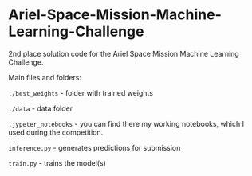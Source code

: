 # Ariel-Space-Mission-Machine-Learning-Challenge


2nd place solution code for the Ariel Space Mission Machine Learning Challenge.


Main files and folders: 

`./best_weights` - folder with trained weights

`./data` - data folder 

`.jypeter_notebooks` - you can find there my working notebooks, which I used during the competition.

`inference.py` - generates predictions for submission

`train.py` - trains the model(s)
 
